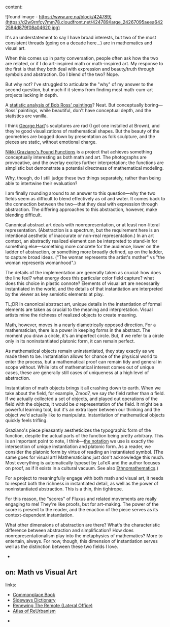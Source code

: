 content:

![found image - https://www.are.na/block/424789](https://d2w9rnfcy7mm78.cloudfront.net/424789/large_24267095aeea6422584d879f08a04620.jpg)

It's an understatement to say I have broad interests, but two of the most consistent threads (going on a decade here...) are in mathematics and visual art. 

When this comes up in party conversation, people often ask how the two are related, or if I do art-inspired math or math-inspired art. My response to the first is that they both deal with expression and beauty/truth through symbols and abstraction. Do I blend of the two? Nope. 

But why not? I've struggled to articulate the "why" of my answer to the second question, but much if it stems from finding most math-cum-art projects lacking in depth.

A [statistic analysis of Bob Ross' paintings](https://fivethirtyeight.com/features/a-statistical-analysis-of-the-work-of-bob-ross/)? Neat. But conceptually boring—Ross' paintings, while beautiful, don't have conceptual depth, and the statistics are vanilla. 

I think [George Hart](http://georgehart.com/)'s sculptures are rad (I got one installed at Brown), and they're good visualizations of mathematical shapes. But the beauty of the geometries are bogged down by presentation as folk sculpture, and the pieces are static, without emotional charge. 

[Nikki Graziano's Found Functions](http://www.nikkigraziano.com/index.php/project/found-functions/) is a project that achieves something conceptually interesting as both math and art. The photographs are provocative, and the overlay excites further interpretation; the functions are simplistic but demonstrate a potential directness of mathematical modeling. 

Why, though, do I still judge these two things separately, rather than being able to intertwine their evaluation? 

I am finally rounding around to an answer to this question—why the two fields seem as difficult to blend effectively as oil and water. It comes back to the connection between the two—that they deal with expression through abstraction. The differing approaches to this abstraction, however, make blending difficult. 

Canonical abstract art deals with nonrepresentation, or at least non-literal representation. (Abstraction is a spectrum, but the requirement here is an intentional aesthetic of inaccurate or non-real representation.) In an art context, an abstractly realized element can be interpreted to stand-in for something else—something more concrete for the audience, lower on the ladder of abstraction, or something more broadly defined, up on the ladder, to capture broad ideas. ("The woman represents the artist's mother" vs "the woman represents womanhood".)

The details of the implementation are generally taken as crucial: how does the line feel? what energy does this particular color field capture? what does this choice in plastic connote? Elements of visual art are necessarily instantiated in the world, and the details of that instantiation are interpreted by the viewer as key semiotic elements at play. 

TL;DR In canonical abstract art, unique details in the instantiation of formal elements are taken as crucial to the meaning and interpretation. Visual artists mine the richness of realized objects to create meaning. 

Math, however, moves in a nearly diametrically opposed direction. For a mathematician, there is a power in keeping forms in the abstract. The moment you draw a circle, it's an imperfect circle. But, if we refer to a circle only in its noninstantiated platonic form, it can remain perfect. 

As mathematical objects remain uninstantiated, they stay exactly as we made them to be. Instantiation allows for chance of the physical world to enter the process, but a mathematical proof can remain tidy and general in scope without. While lots of mathematical interest comes out of unique cases, these are generally still cases of uniqueness at a high level of abstraction. 

Instantiation of math objects brings it all crashing down to earth. When we take about the field, for example, Zmod7, we say _the_ field rather than _a_ field. If we actually collected a set of objects, and played out operations of the field with the objects, it would be _a_ representation of _the_ field. It might be a powerful learning tool, but it's an extra layer between our thinking and the object we'd actually like to manipulate. Instantiation of mathematical objects quickly feels trifling. 

Graziano's piece pleasantly aestheticizes the typographic form of the function, despite the actual parts of the function being pretty arbitrary. This is an important point to note, I think—[the notation](https://en.wikipedia.org/wiki/Mathematical_notation) we use is exactly the intersection of unique instantiation and platonic form. As a reader, we consider the platonic form by virtue of reading an instantiated symbol. (The same goes for visual art! Mathematicians just don't acknowledge this much. Most everything is automatically typeset by LaTeX and the author focuses on proof, as if it exists in a cultural vacuum.  See also [Ethnomathematics](https://en.wikipedia.org/wiki/Ethnomathematics).)

For a project to meaningfully engage with both math and visual art, it needs to respect both the richness in instantiated detail, as well as the power of noninstantiated abstraction. This is a thin, thin tightrope. 

For this reason, the "scores" of Fluxus and related movements are really engaging to me! They're like proofs, but for art-making. The power of the score is present to the reader, and the enaction of the piece serves as its context-dependent instantiation. 

What other dimensions of abstraction are there? What's the characteristic difference between abstraction and simplification? How does nonrepresentationalism play into the metaphysics of mathematics? More to entertain, always. For now, though, this dimension of instantiation serves well as the distinction between these two fields I love. 

-
on: Math vs Visual Art
-
links: 
* [Commonplace Book](https://en.wikipedia.org/wiki/Commonplace_book)
* [Sideways Dictionary](https://sidewaysdictionary.com/#/)
* [Renewing The Remote (Lateral Office)](http://lateraloffice.com/filter/Work/RENEWING-THE-REMOTE-2015-16)
* [Atlas of ReUrbanism](http://forum.savingplaces.org/act/pgl/atlas)
-